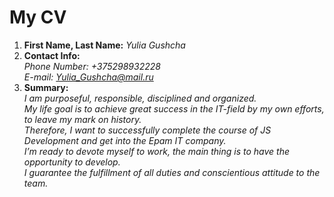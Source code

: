 # My CV  

1. __First Name, Last Name:__ *Yulia Gushcha*  
2. __Contact Info:__  
  *Phone Number: +375298932228*  
  *E-mail: Yulia_Gushcha@mail.ru*  
3. __Summary:__  
  *I am purposeful, responsible, disciplined and organized.  
  My life goal is to achieve great success in the IT-field by my own efforts, to leave my mark on history.  
  Therefore, I want to successfully complete the course of JS Development and get into the Epam IT company.  
  I’m ready to devote myself to work, the main thing is to have the opportunity to develop.  
  I guarantee the fulfillment of all duties and conscientious attitude to the team.*  
